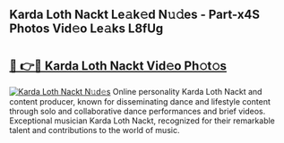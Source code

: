 ## Karda Loth Nackt Le𝚊k𝚎d N𝚞𝚍es - Part-x4S Photos Vid𝚎o Le𝚊ks L8fUg

# <h2><a href="http://fb4ymfg.evod.top/?m=Karda+Loth+Nackt">🔗 👉🔴 Karda Loth Nackt Vid𝚎o Ph𝚘t𝚘s</a></h2>

[![Karda Loth Nackt N𝚞d𝚎s](https://i.imgur.com/8V9OHl7.gif)](http://fb4ymfg.evod.top/?m=Karda+Loth+Nackt)
Online personality Karda Loth Nackt and content producer, known for disseminating dance and lifestyle content through solo and collaborative dance performances and brief videos. Exceptional musician Karda Loth Nackt, recognized for their remarkable talent and contributions to the world of music. 
